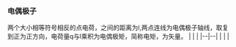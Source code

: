 ### 电偶极子
两个大小相等符号相反的点电荷，之间的距离为l,两点连线为电偶极子轴线，取复到正为正方向，电荷量q与l乘积为电偶极矩，简称电矩，为矢量。
|  |  |
|--|--|
|  |  |



<!--stackedit_data:
eyJoaXN0b3J5IjpbMTI3MTg2Nzg1MV19
-->